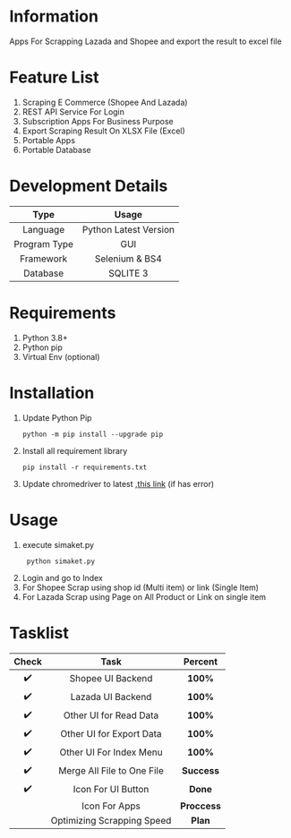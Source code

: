 # Information
Apps For Scrapping Lazada and Shopee and export the result to excel file

# Feature List
1. Scraping E Commerce (Shopee And Lazada)
2. REST API Service For Login
3. Subscription Apps For Business Purpose
4. Export Scraping Result On XLSX File (Excel)
5. Portable Apps
6. Portable Database

# Development Details
|     Type     |         Usage         |
| :----------: | :-------------------: |
|   Language   | Python Latest Version |
| Program Type |          GUI          |
|  Framework   |    Selenium & BS4     |
|   Database   |       SQLITE 3        |

# Requirements
1. Python 3.8+
2. Python pip
3. Virtual Env (optional)

# Installation
1. Update Python Pip
    ```
    python -m pip install --upgrade pip
    ```
2. Install all requirement library
    ```
    pip install -r requirements.txt
    ```
3. Update chromedriver to latest ,[this link](https://chromedriver.chromium.org/) (if has error)

# Usage
1. execute simaket.py
   ```
    python simaket.py
   ```
2. Login and go to Index
3. For Shopee Scrap using shop id (Multi item) or link (Single Item)
4. For Lazada Scrap using Page on All Product or Link on single item


# Tasklist 

|       Check        |            Task            |   Percent    |
| :----------------: | :------------------------: | :----------: |
| :heavy_check_mark: |     Shopee UI Backend      |   __100%__   |
| :heavy_check_mark: |     Lazada UI Backend      |   __100%__   |
| :heavy_check_mark: |   Other UI for Read Data   |   __100%__   |
| :heavy_check_mark: |  Other UI for Export Data  |   __100%__   |
| :heavy_check_mark: |  Other UI For Index Menu   |   __100%__   |
| :heavy_check_mark: | Merge All File to One File | __Success__  |
| :heavy_check_mark: |     Icon For UI Button     |   __Done__   |
|                    |       Icon For Apps        | __Proccess__ |
|                    | Optimizing Scrapping Speed |   __Plan__   |